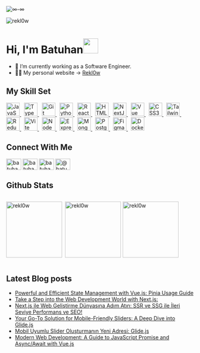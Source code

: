 ![ ∞-∞ ](https://mir-s3-cdn-cf.behance.net/project_modules/fs/bbefa799786133.5efa9bf3d1b49.gif)

<p align="left"> <img src="https://komarev.com/ghpvc/?username=rekl0w&label=Profile%20views&color=0e75b6&style=flat" alt="rekl0w" /> </p>

# Hi, I'm Batuhan<img src="https://user-images.githubusercontent.com/1303154/88677602-1635ba80-d120-11ea-84d8-d263ba5fc3c0.gif" width="40" height="40" />

- 🔭 I’m currently working as a Software Engineer.
- 👨‍💻 My personal website -> [Rekl0w](https://rekl0w.github.io)

## My Skill Set  

<p align="left">
  <a href="https://developer.mozilla.org/en-US/docs/Web/JavaScript" target="_blank" rel="noreferrer">
    <img src="https://raw.githubusercontent.com/danielcranney/readme-generator/main/public/icons/skills/javascript-colored.svg" width="36" height="36" alt="JavaScript" />
  </a>&nbsp;
  <a href="https://www.typescriptlang.org/" target="_blank" rel="noreferrer">
    <img src="https://raw.githubusercontent.com/danielcranney/readme-generator/main/public/icons/skills/typescript-colored.svg" width="36" height="36" alt="TypeScript" />
  </a>&nbsp;
  <a href="https://git-scm.com/" target="_blank" rel="noreferrer">
    <img src="https://raw.githubusercontent.com/danielcranney/readme-generator/main/public/icons/skills/git-colored.svg" width="36" height="36" alt="Git" />
  </a>&nbsp;
  <a href="https://www.python.org/" target="_blank" rel="noreferrer">
    <img src="https://raw.githubusercontent.com/danielcranney/readme-generator/main/public/icons/skills/python-colored.svg" width="36" height="36" alt="Python" />
  </a>&nbsp;
  <a href="https://reactjs.org/" target="_blank" rel="noreferrer">
    <img src="https://raw.githubusercontent.com/danielcranney/readme-generator/main/public/icons/skills/react-colored.svg" width="36" height="36" alt="React" />
  </a>&nbsp;
  <a href="https://developer.mozilla.org/en-US/docs/Glossary/HTML5" target="_blank" rel="noreferrer">
    <img src="https://raw.githubusercontent.com/danielcranney/readme-generator/main/public/icons/skills/html5-colored.svg" width="36" height="36" alt="HTML5" />
  </a>&nbsp;
  <a href="https://nextjs.org/docs" target="_blank" rel="noreferrer">
    <img src="https://raw.githubusercontent.com/danielcranney/readme-generator/main/public/icons/skills/nextjs-colored.svg" width="36" height="36" alt="NextJs" />
  </a>&nbsp;
  <a href="https://vuejs.org/" target="_blank" rel="noreferrer">
    <img src="https://raw.githubusercontent.com/danielcranney/readme-generator/main/public/icons/skills/vuejs-colored.svg" width="36" height="36" alt="Vue" />
  </a>&nbsp;
  <a href="https://www.w3.org/TR/CSS/#css" target="_blank" rel="noreferrer">
    <img src="https://raw.githubusercontent.com/danielcranney/readme-generator/main/public/icons/skills/css3-colored.svg" width="36" height="36" alt="CSS3" />
  </a>&nbsp;
  <a href="https://tailwindcss.com/" target="_blank" rel="noreferrer">
    <img src="https://raw.githubusercontent.com/danielcranney/readme-generator/main/public/icons/skills/tailwindcss-colored.svg" width="36" height="36" alt="TailwindCSS" />
  </a>&nbsp;
  <a href="https://redux.js.org/" target="_blank" rel="noreferrer">
    <img src="https://raw.githubusercontent.com/danielcranney/readme-generator/main/public/icons/skills/redux-colored.svg" width="36" height="36" alt="Redux" />
  </a>&nbsp;
  <a href="https://vitejs.dev/" target="_blank" rel="noreferrer">
    <img src="https://raw.githubusercontent.com/danielcranney/readme-generator/main/public/icons/skills/vite-colored.svg" width="36" height="36" alt="Vite" />
  </a>&nbsp;
  <a href="https://nodejs.org/en/" target="_blank" rel="noreferrer">
    <img src="https://raw.githubusercontent.com/danielcranney/readme-generator/main/public/icons/skills/nodejs-colored.svg" width="36" height="36" alt="NodeJS" />
  </a>&nbsp;
  <a href="https://expressjs.com/" target="_blank" rel="noreferrer">
    <img src="https://raw.githubusercontent.com/danielcranney/readme-generator/main/public/icons/skills/express-colored.svg" width="36" height="36" alt="Express" />
  </a>&nbsp;
  <a href="https://www.mongodb.com/" target="_blank" rel="noreferrer">
    <img src="https://raw.githubusercontent.com/danielcranney/readme-generator/main/public/icons/skills/mongodb-colored.svg" width="36" height="36" alt="MongoDB" />
  </a>&nbsp;
  <a href="https://www.postgresql.org/" target="_blank" rel="noreferrer">
    <img src="https://raw.githubusercontent.com/danielcranney/readme-generator/main/public/icons/skills/postgresql-colored.svg" width="36" height="36" alt="PostgreSQL" />
  </a>&nbsp;
  <a href="https://www.figma.com/" target="_blank" rel="noreferrer">
    <img src="https://raw.githubusercontent.com/danielcranney/readme-generator/main/public/icons/skills/figma-colored.svg" width="36" height="36" alt="Figma" />
  </a>&nbsp;
  <a href="https://www.docker.com/" target="_blank" rel="noreferrer">
    <img src="https://raw.githubusercontent.com/danielcranney/readme-generator/main/public/icons/skills/docker-colored.svg" width="36" height="36" alt="Docker" />
  </a>
</p>

## Connect With Me

<div align="center">
<p align="left">
<a href="https://twitter.com/batuhantomo" target="blank"><img align="center" src="https://raw.githubusercontent.com/rahuldkjain/github-profile-readme-generator/master/src/images/icons/Social/twitter.svg" alt="batuhantomo" height="30" width="40" /></a>
<a href="https://linkedin.com/in/batuhan-tomo" target="blank"><img align="center" src="https://raw.githubusercontent.com/rahuldkjain/github-profile-readme-generator/master/src/images/icons/Social/linked-in-alt.svg" alt="batuhan-tomo" height="30" width="40" /></a>
<a href="https://instagram.com/batuhantomo" target="blank"><img align="center" src="https://raw.githubusercontent.com/rahuldkjain/github-profile-readme-generator/master/src/images/icons/Social/instagram.svg" alt="batuhantomo" height="30" width="40" /></a>
<a href="https://medium.com/@batuhantomo" target="blank"><img align="center" src="https://raw.githubusercontent.com/rahuldkjain/github-profile-readme-generator/master/src/images/icons/Social/medium.svg" alt="@batuhantomo" height="30" width="40" /></a>
</p>
</div>  

## Github Stats  

<div style="display: flex; align-items: center; gap: 5px;" >
<p><img align="left" src="https://github-readme-stats.vercel.app/api/top-langs?username=rekl0w&show_icons=true&theme=tokyonight&hide_border=true&locale=en&layout=compact" alt="rekl0w" style="height: 150px;" /></p>

<p><img align="center" src="https://github-readme-stats.vercel.app/api?username=rekl0w&show_icons=true&theme=tokyonight&hide_border=true&locale=en" alt="rekl0w" style="height: 150px;" /></p>

<p><img align="center" src="https://github-readme-streak-stats.herokuapp.com/?user=rekl0w&theme=tokyonight&hide_border=true" style="height: 150px;" alt="rekl0w" /></p>
</div>

## Latest Blog posts

<!-- BLOG-POST-LIST:START -->
- [Powerful and Efficient State Management with Vue.js: Pinia Usage Guide](https://blog.stackademic.com/powerful-and-efficient-state-management-with-vue-js-pinia-usage-guide-a5eddb0179e3?source=rss-aaa8e0af089------2)
- [Take a Step into the Web Development World with Next.js:](https://blog.stackademic.com/take-a-step-into-the-web-development-world-with-next-js-2a592fe7b6c7?source=rss-aaa8e0af089------2)
- [Next.js ile Web Geliştirme Dünyasına Adım Atın: SSR ve SSG ile İleri Seviye Performans ve SEO!](https://medium.com/@batuhantomo/next-js-ile-web-geli%C5%9Ftirme-d%C3%BCnyas%C4%B1na-ad%C4%B1m-at%C4%B1n-ssr-ve-ssg-ile-i%CC%87leri-seviye-performans-ve-seo-9e53feb20982?source=rss-aaa8e0af089------2)
- [Your Go-To Solution for Mobile-Friendly Sliders: A Deep Dive into Glide.js](https://blog.stackademic.com/your-go-to-solution-for-mobile-friendly-sliders-a-deep-dive-into-glide-js-912ba0b73e3d?source=rss-aaa8e0af089------2)
- [Mobil Uyumlu Slider Oluşturmanın Yeni Adresi: Glide.js](https://medium.com/@batuhantomo/mobil-uyumlu-slider-olu%C5%9Fturman%C4%B1n-yeni-adresi-glide-js-16a23a89353c?source=rss-aaa8e0af089------2)
- [Modern Web Development: A Guide to JavaScript Promise and Async/Await with Vue.js](https://blog.stackademic.com/modern-web-development-a-guide-to-javascript-promise-and-async-await-with-vue-js-898cc42899a8?source=rss-aaa8e0af089------2)
<!-- BLOG-POST-LIST:END -->
